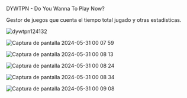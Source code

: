 DYWTPN - Do You Wanna To Play Now?

Gestor de juegos que cuenta el tiempo total jugado y otras estadisticas.

![dywtpn124132](https://github.com/MauroMasciar/DYWTPN/assets/1477277/47bd3654-82fd-47b8-87a6-b70a25c06f5a)

![Captura de pantalla 2024-05-31 00 07 59](https://github.com/MauroMasciar/DYWTPN/assets/1477277/c9f2db60-862c-4f53-b54f-8a212b26c37f)

![Captura de pantalla 2024-05-31 00 08 13](https://github.com/MauroMasciar/DYWTPN/assets/1477277/2ca80c77-3466-4c70-800b-4e03174f4ed4)

![Captura de pantalla 2024-05-31 00 08 24](https://github.com/MauroMasciar/DYWTPN/assets/1477277/d4c77e5c-bb2c-4efd-a38c-a0aaeebecc3b)

![Captura de pantalla 2024-05-31 00 08 34](https://github.com/MauroMasciar/DYWTPN/assets/1477277/7b5f2ce4-ad27-4981-a7e2-ec4433d4f884)

![Captura de pantalla 2024-05-31 00 09 08](https://github.com/MauroMasciar/DYWTPN/assets/1477277/59d23c2b-dfe4-4d2d-875d-a5e22509e9e6)
